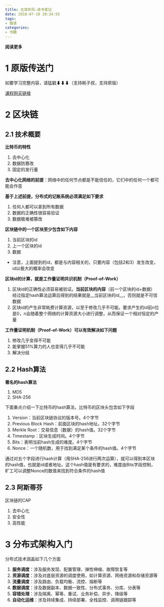 ```yaml
---
title: 左耳听风-读书笔记
date: 2018-07-10 20:34:55
tags: 
- 摘录
categories: 
- 书籍
---
```


__阅读更多__

<!--more-->

# 1 原版传送门

如要学习完整内容，请猛戳⬇⬇⬇（支持耗子叔，支持原版）

[课程购买链接](https://time.geekbang.org/column/intro/48)

# 2 区块链

## 2.1 技术概要

__比特币的特性__

1. 去中心化
1. 数据防篡改
1. 固定的发行量

__去中心化网络的前提__：网络中的任何节点都是不能信任的，它们中的任何一个都可能会作恶

__基于上述前提，分布式的记账系统必须满足如下要求__

1. 任何人都可以拿到所有数据
1. 数据的正确性很容易验证
1. 数据极难被篡改

__区块链中的一个区块至少包含如下内容__

1. 当前区块的id
1. 上一个区块的id
1. 数据
* 注意，上面提到的id，都是与内容相关的，只要内容（包括2和3）发生改变，id以极大的概率会改变

__区块id的计算，就是工作量证明共识机制（Proof-of-Work）__

1. 区块id的正确性必须容易被验证。__当前区块的内容__（前一个区块的id+数据）经过指定hash算法运算后得到的结果就是__当前区块的id__，否则就是不可信数据
1. 区块id的产生非常耗费计算资源，以至于修改几乎不可能。要求产生的id前n位是0，n会随着整个网络的计算资源大小进行调整，从而保证一个相对恒定的产量

__工作量证明机制（Proof-of-Work）可以有效解决如下问题__

1. 修改几乎变得不可能
1. 能掌握51%算力的人也变得几乎不可能
1. 解决分歧

## 2.2 Hash算法

__著名的hash算法__

1. MD5
1. SHA-256

下面重点介绍一下比特币的hash算法，比特币的区块头包含如下字段

1. Version：当前区块链协议的版本号。4个字节
1. Previous Block Hash：前面区块的hash地址。32个字节
1. Merkle Root：交易信息（数据）的hash值。32个字节
1. Timestamp：区块生成时间。4个字节
1. Bits：表明当前hash生成的难度。4个字节
1. Nonce：一个随机数，用于找到满足某个条件的hash值。4个字节

通过对五个字段进行hash计算（用SHA-256进行两次运算），就可以得到本区块的hash值，也就是id或者地址。这个hash值是有要求的，难度由Bits字段控制，旷工可以调整Nonce的数值来找到符合条件的hash值

## 2.3 阿斯蒂芬

区块链的CAP

1. 去中心化
1. 安全性
1. 高性能

# 3 分布式架构入门

分布式技术涵盖如下几个方面

1. __服务调度__：涉及服务发现、配置管理、弹性伸缩、故障恢复等
1. __资源调度__：涉及对底层资源的调度使用，如计算资源、网络资源和存储资源等
1. __流量调度__：涉及路由、负载均衡、流控、熔断等
1. __数据调度__：涉及数据副本、数据一致性、分布式事务、分库、分表等
1. __容错处理__：涉及隔离、幂等、重试、业务补偿、异步、降级等
1. __自动化运维__：涉及持续集成、持续部署、全栈监控、调用链跟踪等
